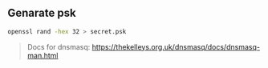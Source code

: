 ## Genarate psk

```bash
openssl rand -hex 32 > secret.psk
```

> Docs for dnsmasq: https://thekelleys.org.uk/dnsmasq/docs/dnsmasq-man.html

